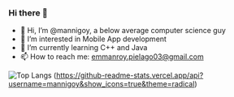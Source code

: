### Hi there 👋


- 👋 Hi, I’m @mannigoy, a below average computer science guy 
- 👀 I’m interested in Mobile App development 
- 🌱 I’m currently learning C++ and Java
- 📫 How to reach me: emmanroy.pielago03@gmail.com


 
 ![Top Langs](https://github-readme-stats.vercel.app/api/top-langs/?username=mannigoy&layout=compact&theme=tokyonight)
 (https://github-readme-stats.vercel.app/api?username=mannigoy&show_icons=true&theme=radical)


